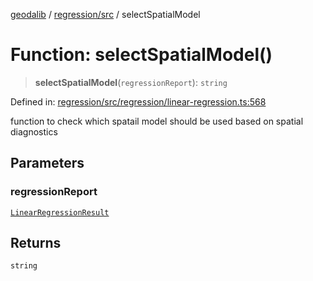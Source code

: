 [geodalib](../../../modules.md) / [regression/src](../index.md) / selectSpatialModel

# Function: selectSpatialModel()

> **selectSpatialModel**(`regressionReport`): `string`

Defined in: [regression/src/regression/linear-regression.ts:568](https://github.com/GeoDaCenter/geoda-lib/blob/fd732718ef3d9fb5e87d0aa5ef9ee659a7cf3f31/js/packages/regression/src/regression/linear-regression.ts#L568)

function to check which spatail model should be used based on spatial diagnostics

## Parameters

### regressionReport

[`LinearRegressionResult`](../type-aliases/LinearRegressionResult.md)

## Returns

`string`
